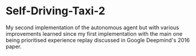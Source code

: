 # Self-Driving-Taxi-2
My second implementation of the autonomous agent but with various improvements learned since my first implementation with the main one being prioritised experience replay discussed in Google Deepmind's 2016 paper.